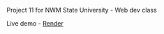 Project 11 for NWM State University - Web dev class

Live demo - [Render](https://s24db46stassen.onrender.com/)
